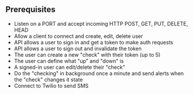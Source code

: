 ## Prerequisites

* Listen on a PORT and accept incoming HTTP POST, GET, PUT, DELETE, HEAD
* Allow a client to connect and create, edit, delete user
* API allows a user to sign in and get a token to make auth requests
* API allows a user to sign out and invalidate the token
* The user can create a new "check" with their token (up to 5)
* The user can define what "up" and "down" is
* A signed-in user can edit/delete their "check"
* Do the "checking" in background once a minute and send alerts when the "check" changes it state
* Connect to Twilio to send SMS